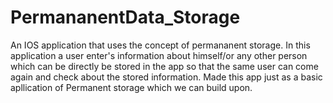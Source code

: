 # PermananentData_Storage
An IOS application that uses the concept of permananent storage. In this application a user enter's information about himself/or any other person which can
be directly be stored in the app so that the same user can come again and check about the stored information. Made this app just as a basic apllication of Permanent
storage which we can build upon.
